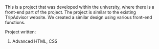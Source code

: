 This is a project that was developed within the university, where there is a front-end part of the project. The project is similar to the existing TripAdvisor website. We created a similar design using various front-end functions.

Project written:
1) Advanced HTML, CSS
